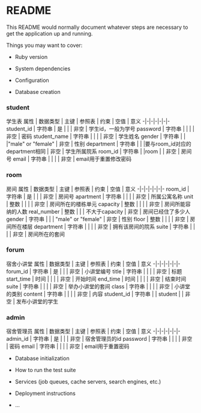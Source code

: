 # README

This README would normally document whatever steps are necessary to get the
application up and running.

Things you may want to cover:

* Ruby version

* System dependencies

* Configuration

* Database creation
### student
学生表
属性 | 数据类型 | 主键 | 参照表 | 约束 | 空值 | 意义
-|-|-|-|-|-|-
student_id | 字符串 | 是 | | | 非空 | 学生id，一般为学号
password | 字符串 | | | | 非空 | 密码
student_name | 字符串 | | | | 非空 | 学生姓名
gender | 字符串 | | |"male" or "female" | 非空 | 性别
department | 字符串 | | |要与room_id对应的department相同 | 非空 | 学生所属院系
room_id | 字符串 | |room | | 非空 | 房间号
email | 字符串 | | | | 非空 | email用于重置修改密码

### room
房间
属性 | 数据类型 | 主键 | 参照表 | 约束 | 空值 | 意义
-|-|-|-|-|-|-
room_id | 字符串 | 是 | | | 非空 | 房间号
apartment | 字符串 | | | | 非空 | 所属公寓名称
unit | 整数 | | | | 非空 | 房间所在的楼栋单元
capacity | 整数 | | | | 非空 | 房间所能容纳的人数
real_number | 整数 | | | 不大于capacity | 非空 | 房间已经住了多少人
gender | 字符串 | | | "male" or "female" | 非空 | 性别
floor | 整数 | | | | 非空 | 房间所在楼层
department | 字符串 | | | | 非空 | 拥有该房间的院系
suite | 字符串 | | | | 非空 | 房间所在的套间

### forum
宿舍小讲堂
属性 | 数据类型 | 主键 | 参照表 | 约束 | 空值 | 意义
-|-|-|-|-|-|-
forum_id | 字符串 | 是 | | | 非空 | 小讲堂编号
title | 字符串 | | | | 非空 | 标题
start_time | 时间 | | | | 非空 | 开始时间
end_time | 时间 | | | | 非空 | 结束时间
suite | 字符串 | | | | 非空 | 举办小讲堂的套间
class | 字符串 | | | | 非空 | 小讲堂的类别
content | 字符串 | | | | 非空 | 内容
student_id | 字符串 | | student | | 非空 | 发布小讲堂的学生

### admin
宿舍管理员
属性 | 数据类型 | 主键 | 参照表 | 约束 | 空值 | 意义
-|-|-|-|-|-|-
admin_id | 字符串 | 是 | | | 非空 | 宿舍管理员的id
password | 字符串 | | | | 非空 | 密码
email | 字符串 | | | | 非空 | email用于重置密码

* Database initialization

* How to run the test suite

* Services (job queues, cache servers, search engines, etc.)

* Deployment instructions

* ...
